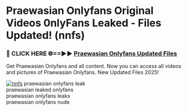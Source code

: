 # Praewasian Onlyfans Original Videos 0nlyFans Leaked - Files Updated! (nnfs)

<h3>🔴 CLICK HERE 🌐==►► <a href="https://tinyurl.com/x26r9saj" rel="nofollow">Praewasian Onlyfans Updated Files</a></h3>

Get Praewasian Onlyfans and all content. Now you can access all videos and pictures of Praewasian Onlyfans. New Updated Files 2025!

[![nnfs](https://i.imgur.com/LkgZPqh.gif)](https://tinyurl.com/x26r9saj)
praewasian onlyfans leak<br>
praewasian leaked onlyfans<br>
praewasian onlyfans leaks<br>
praewasian onlyfans nude